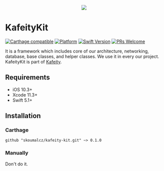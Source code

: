 <p align="center">
  <img src="https://github.com/skoumalcz/kafeity/blob/master/Docs/Images/SKOUMALStudioLogoMedium.png">
</p>

# KafeityKit

[![Carthage compatible](https://img.shields.io/badge/Carthage-compatible-4BC51D.svg?style=flat)](https://github.com/Carthage/Carthage)
[![Platform](https://img.shields.io/cocoapods/p/LFAlertController.svg?style=flat)](https://github.com/skoumalcz)
[![Swift Version](https://img.shields.io/badge/swift-5.1-orange.svg)](https://swift.org/)
[![PRs Welcome](https://img.shields.io/badge/PRs-welcome-brightgreen.svg?style=flat-square)](http://makeapullrequest.com)

It is a framework which includes core of our architecture, networking, database, base classes, and helper classes. We use it in every our project. KafeityKit is part of [Kafeity](https://github.com/skoumalcz/kafeity/).

## Requirements

* iOS 10.3+
* Xcode 11.3+
* Swift 5.1+

## Installation

### Carthage

```
github "skoumalcz/kafeity-kit.git" ~> 0.1.0
```

### Manually
Don't do it.

